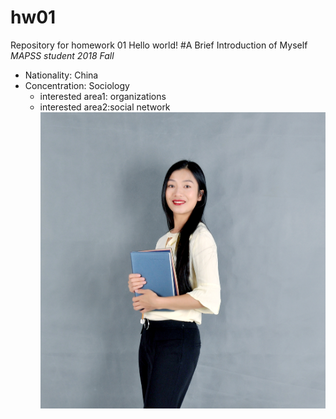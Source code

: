 # hw01
Repository for homework 01
Hello world!
#A Brief Introduction of Myself
*MAPSS student*
_2018 Fall_
* Nationality: China
* Concentration: Sociology
   * interested area1: organizations 
   * interested area2:social network
![This is me](WechatIMG210.jpeg)